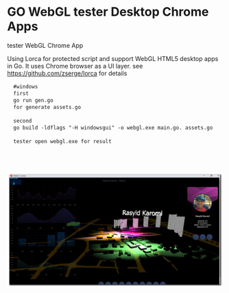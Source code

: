 # GO WebGL tester Desktop Chrome Apps  

tester WebGL Chrome App

Using Lorca for protected script and support WebGL
HTML5 desktop apps in Go. It uses Chrome browser as a UI layer.
see https://github.com/zserge/lorca for details


      #windows
      first
      go run gen.go 
      for generate assets.go 
      
      second 
      go build -ldflags "-H windowsgui" -o webgl.exe main.go. assets.go
      
      tester open webgl.exe for result


<div>
  <br><br><br>
 </div>

<div align="center" >
<img  src="https://raw.githubusercontent.com/rasyidkaromi/webgl/master/screens.png"  width="780px"  />
</div>
  
  
  <div>
  <br><br><br>
 </div>
